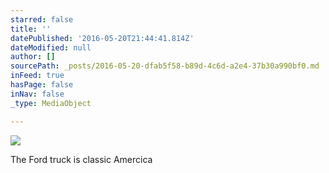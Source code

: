 ```yaml
---
starred: false
title: ''
datePublished: '2016-05-20T21:44:41.814Z'
dateModified: null
author: []
sourcePath: _posts/2016-05-20-dfab5f58-b89d-4c6d-a2e4-37b30a990bf0.md
inFeed: true
hasPage: false
inNav: false
_type: MediaObject

---
```

![](https://the-grid-user-content.s3-us-west-2.amazonaws.com/a9063b92-c9ed-4f79-9a55-e534f7d23979.jpg)

The Ford truck is classic Amercica
